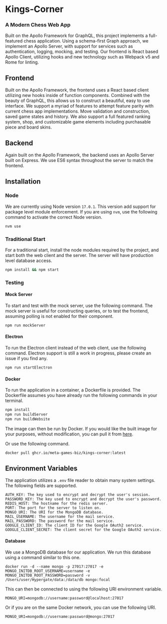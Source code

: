 # Kings-Corner

### A Modern Chess Web App

Built on the Apollo Framework for GraphQL, this project implements a full-featured chess application. Using a schema-first Graph  approach, we implement an Apollo Server, with support for services such as authentication, logging, mocking, and testing. Our frontend is React based Apollo Client, utilizing hooks and new technology such as Webpack v5 and Rome for linting.

## Frontend

Built on the Apollo Framework, the frontend uses a React based client utilizing new hooks inside of function components. Combined with the beauty of GraphQL, this allows us to construct a beautiful, easy to use interface. We support a myriad of features to attempt feature parity with current chess app implementations. Move validation and construction, saved game states and history. We also support a full featured ranking system, shop, and customizable game elements including purchasable piece and board skins.

## Backend

Again built on the Apollo Framework, the backend uses an Apollo Server built on Express. We use ES6 syntax throughout the server to match the frontend.

## Installation

### Node

We are currently using Node version `17.0.1`. This version add support for package level module enforcement. If you are using `nvm`, use the following command to activate the correct Node version.

```bash
nvm use
```

### Traditional Start

For a traditional start, install the node modules required by the project, and start both the web client and the server. The server will have production level database access.

```bash
npm install && npm start
```

### Testing

#### Mock Server

To start and test with the mock server, use the following command. The mock server is useful for constructing queries, or to test the frontend, assuming polling is not enabled for their component.

```bash
npm run mockServer
```

#### Electron

To run the Electron client instead of the web client, use the following command. Electron support is still a work in progress, please create an issue if you find any.

```bash
npm run startElectron
```

#### Docker

To run the application in a container, a Dockerfile is provided. The Dockerfile assumes you have already run the following commands in your terminal.

```bash
npm install
npm run buildServer
npm run buildWebsite
```

The image can then be run by Docker. If you would like the built image for your purposes, without modification, you can pull it from [here](https://github.com/orgs/Meta-Games-Biz/packages/container/package/kings-corner).

Or use the following command.

```bash
docker pull ghcr.io/meta-games-biz/kings-corner:latest
```

## Environment Variables

The application utilizes a `.env` file reader to obtain many system settings. The following fields are supported.

```
AUTH_KEY: The key used to encrypt and decrypt the user's session.
PASSWORD_KEY: The key used to encrypt and decrypt the user's password.
REDIS_HOST: The hostname for the redis server.
PORT: The port for the server to listen on.
MONGO_URI: The URI for the MongoDB database.
MAIL_USERNAME: The username for the mail service.
MAIL_PASSWORD: The password for the mail service.
GOOGLE_CLIENT_ID: The client ID for the Google OAuth2 service.
GOOGLE_CLIENT_SECRET: The client secret for the Google OAuth2 service.
```

#### Database

We use a MongoDB database for our application. We run this database using a command similar to this one.

```
docker run -d --name mongo -p 27017:27017 -e MONGO_INITDB_ROOT_USERNAME=username -e MONGO_INITDB_ROOT_PASSWORD=password -v /Users/user/Hypergate/data:/data/db mongo:focal
```

This can then be connected to using the following URI environment variable.

```
MONGO_URI=mongodb://username:password@localhost:27017
```

Or if you are on the same Docker network, you can use the following URI.

```
MONGO_URI=mongodb://username:password@mongo:27017
```
